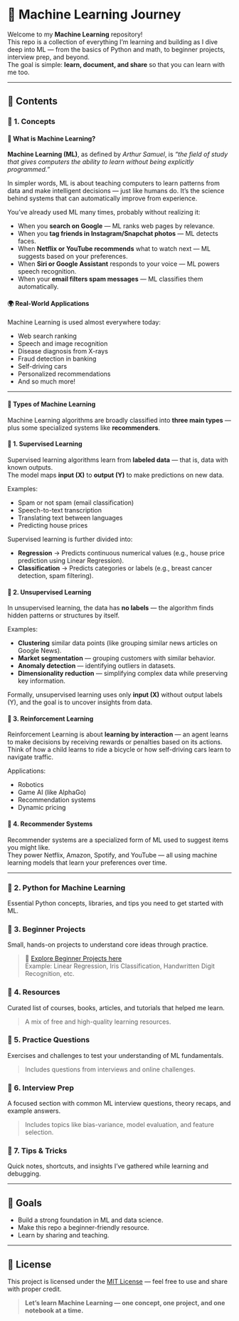 # 🧠 Machine Learning Journey

Welcome to my **Machine Learning** repository!  
This repo is a collection of everything I’m learning and building as I dive deep into ML — from the basics of Python and math, to beginner projects, interview prep, and beyond.  
The goal is simple: **learn, document, and share** so that you can learn with me too.

---

## 📘 Contents

### 🔹 1. Concepts

#### 🤖 What is Machine Learning?

**Machine Learning (ML)**, as defined by *Arthur Samuel*, is *“the field of study that gives computers the ability to learn without being explicitly programmed.”*  

In simpler words, ML is about teaching computers to learn patterns from data and make intelligent decisions — just like humans do. It’s the science behind systems that can automatically improve from experience.

You’ve already used ML many times, probably without realizing it:
- When you **search on Google** — ML ranks web pages by relevance.  
- When you **tag friends in Instagram/Snapchat photos** — ML detects faces.  
- When **Netflix or YouTube recommends** what to watch next — ML suggests based on your preferences.  
- When **Siri or Google Assistant** responds to your voice — ML powers speech recognition.  
- When your **email filters spam messages** — ML classifies them automatically.  

#### 🌍 Real-World Applications
Machine Learning is used almost everywhere today:
- Web search ranking  
- Speech and image recognition  
- Disease diagnosis from X-rays  
- Fraud detection in banking  
- Self-driving cars  
- Personalized recommendations  
- And so much more!

---

#### 🧩 Types of Machine Learning

Machine Learning algorithms are broadly classified into **three main types** — plus some specialized systems like **recommenders**.

#### 🔹 1. Supervised Learning
Supervised learning algorithms learn from **labeled data** — that is, data with known outputs.  
The model maps **input (X)** to **output (Y)** to make predictions on new data.

Examples:
- Spam or not spam (email classification)  
- Speech-to-text transcription  
- Translating text between languages  
- Predicting house prices  

Supervised learning is further divided into:
- **Regression** → Predicts continuous numerical values (e.g., house price prediction using Linear Regression).  
- **Classification** → Predicts categories or labels (e.g., breast cancer detection, spam filtering).

#### 🔹 2. Unsupervised Learning
In unsupervised learning, the data has **no labels** — the algorithm finds hidden patterns or structures by itself.

Examples:
- **Clustering** similar data points (like grouping similar news articles on Google News).  
- **Market segmentation** — grouping customers with similar behavior.  
- **Anomaly detection** — identifying outliers in datasets.  
- **Dimensionality reduction** — simplifying complex data while preserving key information.

Formally, unsupervised learning uses only **input (X)** without output labels (Y), and the goal is to uncover insights from data.

#### 🔹 3. Reinforcement Learning
Reinforcement Learning is about **learning by interaction** — an agent learns to make decisions by receiving rewards or penalties based on its actions.  
Think of how a child learns to ride a bicycle or how self-driving cars learn to navigate traffic.

Applications:
- Robotics  
- Game AI (like AlphaGo)  
- Recommendation systems  
- Dynamic pricing  

#### 🔹 4. Recommender Systems
Recommender systems are a specialized form of ML used to suggest items you might like.  
They power Netflix, Amazon, Spotify, and YouTube — all using machine learning models that learn your preferences over time.

---

### 🔹 2. Python for Machine Learning
Essential Python concepts, libraries, and tips you need to get started with ML.  

### 🔹 3. Beginner Projects
Small, hands-on projects to understand core ideas through practice.  
> 🔗 [Explore Beginner Projects here](https://github.com/KushiLokesh10/Machine-Learning/tree/main/Basic%20Projects)  
> Example: Linear Regression, Iris Classification, Handwritten Digit Recognition, etc.

### 🔹 4. Resources
Curated list of courses, books, articles, and tutorials that helped me learn.  
> A mix of free and high-quality learning resources.

### 🔹 5. Practice Questions
Exercises and challenges to test your understanding of ML fundamentals.  
> Includes questions from interviews and online challenges.

### 🔹 6. Interview Prep
A focused section with common ML interview questions, theory recaps, and example answers.  
> Includes topics like bias-variance, model evaluation, and feature selection.

### 🔹 7. Tips & Tricks
Quick notes, shortcuts, and insights I’ve gathered while learning and debugging.

---

## 🚀 Goals
- Build a strong foundation in ML and data science.  
- Make this repo a beginner-friendly resource.  
- Learn by sharing and teaching.

---

## 🪪 License
This project is licensed under the [MIT License](LICENSE) — feel free to use and share with proper credit.

> **Let’s learn Machine Learning — one concept, one project, and one notebook at a time.**
